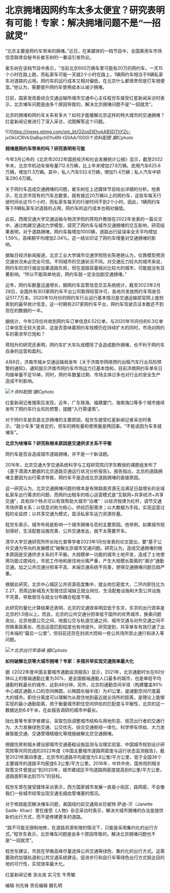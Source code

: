 # 北京拥堵因网约车太多太便宜？研究表明有可能！专家：解决拥堵问题不是“一招就灵”

“北京主要是网约车带来的拥堵。”近日，在某媒体的一档节目中，全国乘用车市场信息联席会秘书长崔东树的一番话引发热议。

崔东树在该档节目中表示，“当前北京600万辆车里可能有20万的网约车，一天15个小时在路上跑，而私家车可能一天就2个小时在路上，1辆网约车相当于8辆私家车对道路的占用。网约车的运行成本又相对偏低，在北京什么都很贵但是打车很便宜。”他认为，需要提升网约车使用成本以减少拥堵。

日前，国家发改委综合交通运输所城市交通中心主任程世东接受红星新闻采访时表示，北京堵车问题是由多个原因导致的，解决北京拥堵问题不是“一招就灵”。

北京的拥堵和网约车关系有多大？如何才能缓解北京这样的特大城市的交通拥堵？红星新闻记者进行了深入采访，试图解答这个问题。

![](https://inews.gtimg.com/om_bt/O2osEtEhvkAB5DThYZc-
jxOkUCRVkSIaBqch0Yu6N-tS0AA/1000)_↑资料配图 据ICphoto_

**拥堵是网约车带来的吗？研究表明有可能**

今年3月公布的《北京市2022年国民经济和社会发展统计公报》显示，截至2022年末，北京市机动车保有量712.8万辆，比上年末增加27.8万辆。民用汽车625.6万辆，增加11.3万辆。其中，私人汽车532.6万辆，增加11.4万辆；私人汽车中轿车290.6万辆。

关于网约车造成交通拥堵的问题，崔东树在上述媒体节目给出详细的分析。他表示，在北京市现有的汽车总数里，就有接近20万辆以上的网约车，这些车每天行驶时间长达15个小时，而私家车每天的行驶时间不到2个小时。因此，1辆网约车等于8辆私家车对道路的占用，网约车的运行成本也相对偏低。

此前，西南交通大学交通运输与物流学院的蒋阳升教授在2022年发表的一篇论文中，通过构建交通动力学模型，探究了网约车与城市交通拥堵的交互影响，研究结果表明，对于道路拥堵，网约车每增加1000辆，道路出行延误率全天平均增加1.59%，高峰期平均增加2.04%。这一结论印证了网约车增量对交通拥堵的影响。

据每日经济新闻报道，北京工业大学城市交通学院院长陈艳艳认为，仅靠模型预测交通状况未必完全可信。不同城市的交通状况不同。对交通压力较大的城市来说，网约车的流行或会加重道路负担，但在道路容量相对比较大的城市，可能就没有显著影响。“所以不能简单地说，网约车就一定会加剧交通拥堵。”

近年，网约车数量迅速增长，据网约车监管信息交互系统统计，截至2023年2月28日，全国共有303家网约车平台公司取得经营许可，各地共发放网约车驾驶员证517.7万本。2020年10月份的网约车行业运行基本情况是交通运输部官网上能检索到的最早统计信息，这一时期有207家网约车平台，网约车驾驶员证本数还不到现在的数据的一半。

据统计，今年2月份共收到网约车订单信息6.52亿单，与2020年10月份的6.3亿单订单信息无较大差异，这是否意味着网约车规模仍在持续扩大的同时，市场对网约车的需求早已饱和？

蒋阳升的研究还表明，网约车扩大车队规模除了会造成额外拥堵，也不利于网约车自身的运营和盈利。

4月6日，济南市城乡交通运输局发布《关于济南市网络预约出租汽车行业风险预警的通知》，通知提示济南市网约车市场运力已基本饱和，目前济南网约车单车日均接单量不足10单。同时，网约车数量过剩、市场主体过多也对行业的安全生产造成不利影响。

![](https://inews.gtimg.com/om_bt/Op2AkYxTUUd4QHU2sz392oVoriD2Y53Nv73xz_WeoAU0AAA/1000)_↑资料配图
据ICphoto_

红星新闻记者搜索后发现，近年，广东珠海、福建厦门、海南海口等多个城市接续发布了网约车行业风险预警，提醒“入行需谨慎”。

对于网约车是否是北京拥堵的主要原因，程世东接受红星新闻记者采访时表示，“路少车多”是肯定的，但车的拥有量和使用量是两回事。“不能说因为车多就堵车”。

**北京为啥堵车？研究称根本原因是交通供求关系不平衡**

网约车是否会造成城市道路拥堵，并不是一个新话题。

2016年，北京交通大学交通系统科学与工程研究院闫学东教授的课题组发布了《基于滴滴大数据的北京道路交通运行状况分析报告》。报告指出，北京的道路拥堵主要因为出行需求导致，网约车不是造成北京道路拥堵的直接原因。

这一研究认为，北京交通拥堵问题的根本是有限路面资源无法满足日益增长的全域私家车出行需求的问题，而网约出租车的核心运营模式是“互联网+共享经济+共享交通”，具有四个特点可以有效帮助大城市“治堵”：以经济规律为杠杆，调节交通市场供需关系；以信息对称为核心，供给匹配需求；以大数据为手段，实现运营过程的全监控；以共享交通为模式，盘活私家车运力资源存量。

程世东表示，城市布局是影响一个城市拥堵与否的主要原因。他举例，如果城市规划得好，生活配套设施完善，公共交通发达，就不太需要开车。

清华大学交通研究所所长陆化普等学者2023年1月份发表的论文提出，要“基于公共交通为导向的发展模式”破解北京城市交通问题。研究认为，造成交通拥堵的根本原因是交通供求关系的不平衡。大规模单一功能的城市土地开发，造成了土地使用功能过度纯化，市民工作地和居住地分离严重，产生大规模长距离的“潮汐”通勤交通。加之公共交通分担率不高、末端交通系统不完善，使得交通拥堵问题日趋严重。

根据此研究，北京中心城区公共资源高度集中，就业岗位密度大，二环内职住比为2.27，而周边新城及大型居住区域缺乏就业岗位、生活配套设施和大型公共设施不完善，导致居住与就业分布耦合程度不够。

此研究的量化计算结果还表明，北京的交通效率明显低于东京，东京的出行效率是北京的1.5倍以上。而且，北京的公共交通分担率低于国外的优秀城市，换乘问题突出，北京地面公交之间、地面公交与轨道交通之间、城市交通与对外交通之间不但换乘距离长、而且运营匹配程度也有待提升。研究提到，共享单车有效打通了出行末端的“最后一公里”，但目前还存在封闭大院和一些公共场所禁止通行和进入等问题。

![](https://inews.gtimg.com/om_bt/Oiz28amLacd4M1kTaRAzQPjDsHS0bloYBEXOXbmmxpBVUAA/1000)_↑北京出行早高峰
据ICphoto_

**如何破解北京等大城市拥堵？专家：多措并举实现交通效率最大化**

据《2022年度中国主要城市通勤监测报告》显示，2021年，北京通勤时长在60分钟以上的极端通勤比重为30%，是全国极端通勤人口最多的城市，也是单程平均通勤时耗最长的城市，达到48分钟。另外，北京的通勤空间半径（构建覆盖90%中心城区通勤人口的空间椭圆，以椭圆长轴半径）为41公里，是通勤空间尺度最大的城市。职住分离度可以理解为从居住地到最近就业场所的距离，是理论上能够实现的最小通勤距离，用于衡量城市职住空间供给的匹配度与平衡性，北京的这一数据达到6.6千米，在此报告调研的城市中最长。

陆化普等专家学者建议，采取包括调整城市结构与用地形态、规范出行者的交通行为、大力发展绿色交通、公交优先、综合交通枢纽一体化、科学停车供给、大力发展智能交通、交通管理精细化等措施破解北京交通拥堵。

根据住房和城乡建设部城市交通基础设施监测与治理实验室、中国城市规划设计研究院等共同完成的2022年度《中国主要城市道路网密度与运行状态监测报告》，截至2021年第四季度，北京市的道路平均密度为5.8公里/平方公里，低于全国36个主要城市的道路平均密度6.3公里/平方公里。2016年，中共中央、国务院的相关政策文件曾提出“到2020年，城市建成区平均道路网密度提高到8公里/平方公里，道路面积率达到15%”的目标。

程世东曾在接受媒体采访表示，西方国家城市发展一直是小街区，路网密，不会像我们一些城市经常出现交通毛细血管堵塞的情况。

对于修路能否解决堵车问题，美国纽约前交通局长珍妮特·萨迪-汗（Janette Sadik-
Khan）曾在接受《人物》杂志采访时表示，解决大城市拥堵的办法是提供新的出行方式，而不是修建更多的道路。

“路不可能无限制地修，在道路资源有限的情况下，只能是采用集约化的出行方式。”程世东表示，北京堵车问题是由多个原因导致的，解决北京拥堵问题也不是“一招就灵”。

程世东建议，市民在早晚高峰尽量选择公共交通等绿色、集约化的出行方式。这需要政府加强轨道和公共交通系统建设，促进步行和自行车等绿色出行方式抵达目的地的可行性，实现效率最大化。

红星新闻记者 张炎良 实习生 牛秀敏

编辑 何先锋 责任编辑 魏孔明

